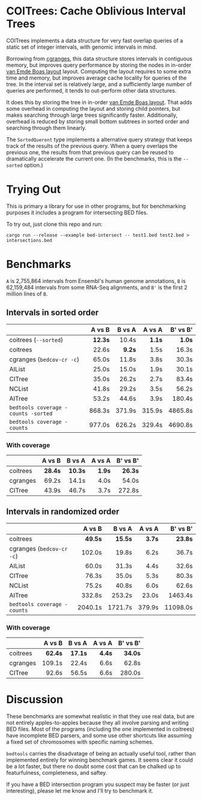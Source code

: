 
# COITrees: Cache Oblivious Interval Trees

COITrees implements a data structure for very fast overlap queries of a
static set of integer intervals, with genomic intervals in mind.

Borrowing from [cgranges](https://github.com/lh3/cgranges), this data
structure stores intervals in contiguous memory, but improves query
performance by storing the nodes in in-order [van Emde Boas
layout](http://erikdemaine.org/papers/FOCS2000b/paper.pdf) layout. Computing
the layout requires to some extra time and memory, but improves average cache
locality for queries of the tree. In the interval set is relatively large,
and a sufficiently large number of queries are performed, it tends to out-perform
other data structures.

It does this by storing the tree in in-order [van Emde Boas
layout](http://erikdemaine.org/papers/FOCS2000b/paper.pdf). That adds some
overhead in computing the layout and storing child pointers, but makes
searching through large trees significantly faster. Additionally, overhead is
reduced by storing small bottom subtrees in sorted order and searching through
them linearly.

The `SortedQuerent` type implements a alternative query strategy that keeps track
of the results of the previous query. When a query overlaps the previous one,
the results from that previous query can be reused to dramatically accelerate
the current one. (In the benchmarks, this is the `--sorted` option.)


# Trying Out

This is primary a library for use in other programs, but for benchmarking
purposes it includes a program for intersecting BED files.

To try out, just clone this repo and run:
```shell
cargo run --release --example bed-intersect -- test1.bed test2.bed > intersections.bed
```

# Benchmarks

`A` is 2,755,864 intervals from Ensembl's human genome annotations, `B` is
62,159,484 intervals from some RNA-Seq alignments, and `B'` is the first 2
million lines of `B`.

## Intervals in sorted order

|                                     |     A vs B |     B vs A |  A vs A  | B' vs B'   |
| ----------------------------------- | ---------: | ---------: | -------: | ---------: |
| coitrees (`--sorted`)               |  **12.3s** |      10.4s | **1.1s** |  **1.0s**  |
| coitrees                            |      22.6s |   **9.2s** |     1.5s |     16.3s  |
| cgranges (`bedcov-cr -c`)           |      65.0s |      11.8s |     3.8s |     30.3s  |
| AIList                              |      25.0s |      15.0s |     1.9s |     30.1s  |
| CITree                              |      35.0s |      26.2s |     2.7s |     83.4s  |
| NCList                              |      41.8s |      29.2s |     3.5s |     56.2s  |
| AITree                              |      53.2s |      44.6s |     3.9s |    180.4s  |
| `bedtools coverage -counts -sorted` |     868.3s |     371.9s |   315.9s |   4865.8s  |
| `bedtools coverage -counts`         |     977.0s |     626.2s |   329.4s |   4690.8s  |

### With coverage

|                                     |     A vs B |     B vs A |  A vs A  | B' vs B'   |
| ----------------------------------- | ---------: | ---------: | -------: | ---------: |
| coitrees                            |  **28.4s** |  **10.3s** | **1.9s** | **26.3s**  |
| cgranges                            |      69.2s |      14.1s |     4.0s |     54.0s  |
| CITree                              |      43.9s |      46.7s |     3.7s |    272.8s  |

## Intervals in randomized order

|                                     |     A vs B |     B vs A | A vs A  | B' vs B'   |
| ----------------------------------- | ---------: | ---------: | -------: | --------: |
| coitrees                            |  **49.5s** |  **15.5s** | **3.7s** | **23.8s** |
| cgranges (`bedcov-cr -c`)           |     102.0s |      19.8s |     6.2s |     36.7s |
| AIList                              |      60.0s |      31.3s |     4.4s |     32.6s |
| CITree                              |      76.3s |      35.0s |     5.3s |     80.3s |
| NCList                              |      75.2s |      40.8s |     6.0s |     62.6s |
| AITree                              |     332.8s |     253.2s |    23.0s |   1463.4s |
| `bedtools coverage -counts`         |    2040.1s |    1721.7s |   379.9s |  11098.0s |

### With coverage

|                                     |     A vs B |     B vs A |  A vs A  | B' vs B'   |
| ----------------------------------- | ---------: | ---------: | -------: | ---------: |
| coitrees                            |  **62.4s** |  **17.1s** | **4.4s** | **34.0s**  |
| cgranges                            |     109.1s |      22.4s |     6.6s |     62.8s  |
| CITree                              |      92.6s |      56.5s |     6.6s |    280.0s  |

# Discussion

These benchmarks are somewhat realistic in that they use real data, but are
not entirely apples-to-apples because they all involve parsing and writing
BED files. Most of the programs (including the one implemented in coitrees)
have incomplete BED parsers, and some use other shortcuts like assuming a
fixed set of chromosomes with specific naming schemes.

`bedtools` carries the disadvatage of being an actually useful tool, rather
than implemented entirely for winning benchmark games. It seems clear it
could be a lot faster, but there no doubt some cost that can be chalked up to
featurfulness, completeness, and saftey.

If you have a BED intersection program you suspect may be faster (or just
interesting), please let me know and I'll try to benchmark it.
